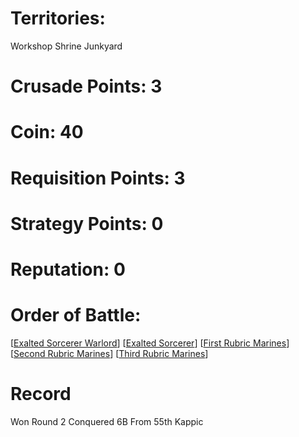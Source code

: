 # Territories: 
Workshop
Shrine
Junkyard

# Crusade Points: 3

# Coin: 40

# Requisition Points: 3

# Strategy Points: 0

# Reputation: 0

# Order of Battle:
[[Exalted Sorcerer Warlord]]
[[Exalted Sorcerer]]
[[First Rubric Marines]]
[[Second Rubric Marines]]
[[Third Rubric Marines]]

# Record
Won Round 2 Conquered 6B From 55th Kappic

[//begin]: # "Autogenerated link references for markdown compatibility"
[Exalted Sorcerer Warlord]: exalted-sorcerer-warlord "Exalted Sorcerer Warlord"
[Exalted Sorcerer]: exalted-sorcerer "Exalted Sorcerer"
[First Rubric Marines]: first-rubric-marines "First Rubric Marines"
[Second Rubric Marines]: second-rubric-marines "Second Rubric Marines"
[Third Rubric Marines]: third-rubric-marines "Third Rubric Marines"
[//end]: # "Autogenerated link references"